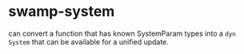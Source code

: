 # swamp-system

can convert a function that has known SystemParam types into a `dyn System` that can be available for a unified update.
